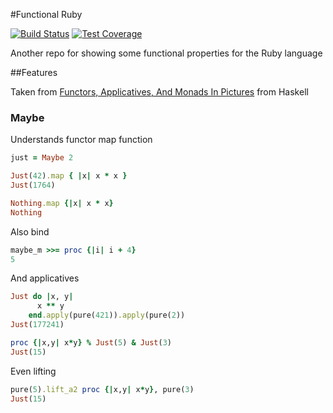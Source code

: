 #Functional Ruby

[![Build Status](https://travis-ci.org/bossiernesto/functional_rb.svg?branch=master)](https://travis-ci.org/bossiernesto/functional_rb)
[![Test Coverage](https://codeclimate.com/github/bossiernesto/functional_rb/badges/coverage.svg)](https://codeclimate.com/github/bossiernesto/functional_rb/coverage)

Another repo for showing some functional properties for the Ruby language

##Features 

Taken from [Functors, Applicatives, And Monads In Pictures](http://adit.io/posts/2013-04-17-functors,_applicatives,_and_monads_in_pictures.html) from Haskell

### Maybe

Understands functor map function

~~~ruby
just = Maybe 2
~~~

~~~ruby
Just(42).map { |x| x * x } 
Just(1764)
~~~

~~~ruby
Nothing.map {|x| x * x}
Nothing
~~~

Also bind

~~~ruby
maybe_m >>= proc {|i| i + 4}
5
~~~

And applicatives

~~~ruby
Just do |x, y|
      x ** y
    end.apply(pure(421)).apply(pure(2))
Just(177241)
~~~

~~~ruby
proc {|x,y| x*y} % Just(5) & Just(3) 
Just(15)
~~~

Even lifting

~~~ruby
pure(5).lift_a2 proc {|x,y| x*y}, pure(3)
Just(15)
~~~
